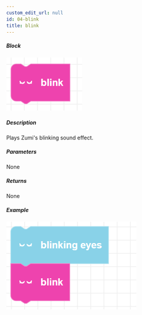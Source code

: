 ```yaml
---
custom_edit_url: null
id: 04-blink
title: blink
---
```


##### Block

![blink image](blink.png)

##### Description

Plays Zumi's blinking sound effect.

##### Parameters

None

##### Returns

None

##### Example

![blink example](blink_example.png)
